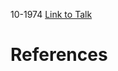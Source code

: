 

10-1974
[Link to Talk](https://www.churchofjesuschrist.org/study/general-conference/1974/10/welfare-session?lang=eng)



# References
